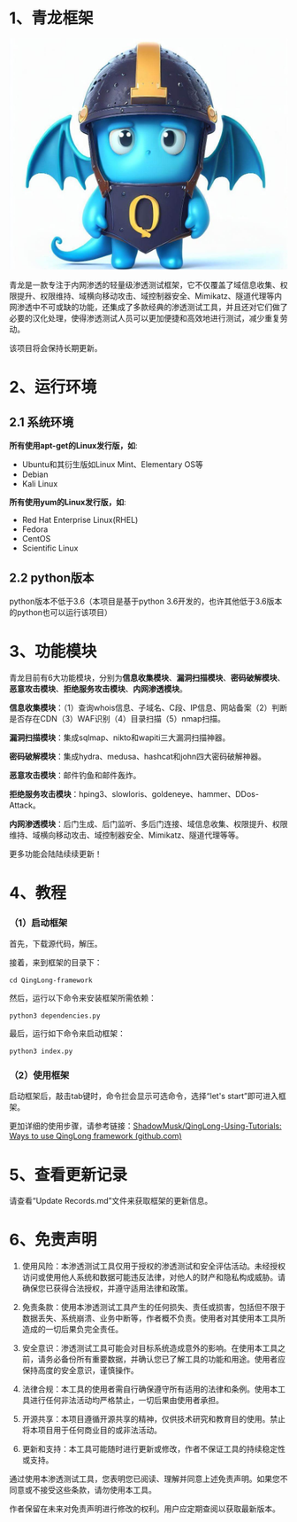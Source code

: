 # 1、青龙框架

![logo](readme.assets/logo.jpg)

青龙是一款专注于内网渗透的轻量级渗透测试框架，它不仅覆盖了域信息收集、权限提升、权限维持、域横向移动攻击、域控制器安全、Mimikatz、隧道代理等内网渗透中不可或缺的功能，还集成了多款经典的渗透测试工具，并且还对它们做了必要的汉化处理，使得渗透测试人员可以更加便捷和高效地进行测试，减少重复劳动。

该项目将会保持长期更新。

# 2、运行环境

## 2.1 系统环境

**所有使用apt-get的Linux发行版，如**:

- Ubuntu和其衍生版如Linux Mint、Elementary OS等
- Debian
- Kali Linux

**所有使用yum的Linux发行版，如**:

- Red Hat Enterprise Linux(RHEL)
- Fedora
- CentOS
- Scientific Linux

## 2.2 python版本

python版本不低于3.6（本项目是基于python 3.6开发的，也许其他低于3.6版本的python也可以运行该项目）

# 3、功能模块          

青龙目前有6大功能模块，分别为**信息收集模块**、**漏洞扫描模块**、**密码破解模块**、**恶意攻击模块**、**拒绝服务攻击模块**、**内网渗透模块**。

**信息收集模块**：（1）查询whois信息、子域名、C段、IP信息、网站备案（2）判断是否存在CDN（3）WAF识别（4）目录扫描（5）nmap扫描。

**漏洞扫描模块**：集成sqlmap、nikto和wapiti三大漏洞扫描神器。

**密码破解模块**：集成hydra、medusa、hashcat和john四大密码破解神器。

**恶意攻击模块**：邮件钓鱼和邮件轰炸。

**拒绝服务攻击模块**：hping3、slowloris、goldeneye、hammer、DDos-Attack。

**内网渗透模块**：后门生成、后门监听、多后门连接、域信息收集、权限提升、权限维持、域横向移动攻击、域控制器安全、Mimikatz、隧道代理等等。

更多功能会陆陆续续更新！

# 4、教程

### （1）启动框架

首先，下载源代码，解压。

接着，来到框架的目录下：

```shell
cd QingLong-framework
```

然后，运行以下命令来安装框架所需依赖：                         

```shell
python3 dependencies.py
```

最后，运行如下命令来启动框架：

```shell
python3 index.py
```

### （2）使用框架

启动框架后，敲击tab键时，命令拦会显示可选命令，选择“let's start”即可进入框架。

更加详细的使用步骤，请参考链接：[ShadowMusk/QingLong-Using-Tutorials: Ways to use QingLong framework (github.com)](https://github.com/ShadowMusk/QingLong-Using-Tutorials)

# 5、查看更新记录

请查看“Update Records.md”文件来获取框架的更新信息。

# 6、免责声明

1. 使用风险：本渗透测试工具仅用于授权的渗透测试和安全评估活动。未经授权访问或使用他人系统和数据可能违反法律，对他人的财产和隐私构成威胁。请确保您已获得合法授权，并遵守适用法律和政策。

2. 免责条款：使用本渗透测试工具产生的任何损失、责任或损害，包括但不限于数据丢失、系统崩溃、业务中断等，作者概不负责。使用者对其使用本工具所造成的一切后果负完全责任。

3. 安全意识：渗透测试工具可能会对目标系统造成意外的影响。在使用本工具之前，请务必备份所有重要数据，并确认您已了解工具的功能和用途。使用者应保持高度的安全意识，谨慎操作。

4. 法律合规：本工具的使用者需自行确保遵守所有适用的法律和条例。使用本工具进行任何非法活动均严格禁止，一切后果由使用者承担。

5. 开源共享：本项目遵循开源共享的精神，仅供技术研究和教育目的使用。禁止将本项目用于任何商业目的或非法活动。

6. 更新和支持：本工具可能随时进行更新或修改，作者不保证工具的持续稳定性或支持。

通过使用本渗透测试工具，您表明您已阅读、理解并同意上述免责声明。如果您不同意或不接受这些条款，请勿使用本工具。

作者保留在未来对免责声明进行修改的权利。用户应定期查阅以获取最新版本。
